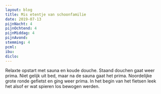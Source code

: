 ```yaml
---
layout: blog
title: Mis etentje van schoonfamilie
date: 2019-07-13
pijnNacht: 4
pijnOchtend: 4
pijnMiddag: 4
pijnAvond: 
stemming: 4
pcml: 
ibu: 
diclo: 
---
```


Relaxte opstart met sauna en koude douche. Staand douchen gaat weer prima. Niet gelijk uit bed, maar na de sauna gaat het prima. Noordelijke grote ronde gefietst en ging weer prima. In het begin van het fietsen leek het alsof er wat spieren los bewogen werden.

